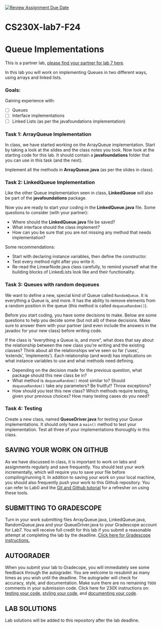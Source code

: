 [![Review Assignment Due Date](https://classroom.github.com/assets/deadline-readme-button-22041afd0340ce965d47ae6ef1cefeee28c7c493a6346c4f15d667ab976d596c.svg)](https://classroom.github.com/a/XBSS56tj)
# CS230X-lab7-F24
# Queue Implementations

This is a partner lab, [please find your partner for lab 7 here](https://docs.google.com/spreadsheets/d/15ctGjhdPOmH5WX3ggrdF_RKCYon0m3N4LUeT1m9Dz6Y/edit?gid=0#gid=0).

In this lab you will work on implementing Queues in two different ways, using arrays and linked lists. 

### Goals:
Gaining experience with:
- [ ] Queues
- [ ] Interface implementations
- [ ] Linked Lists (as per the javafoundations implementation)

### Task 1: ArrayQueue Implementation
In class, we have started working on the ArrayQueue implementation. Start by taking a look at the slides and the class notes you took. 
Now look at the starting code for this lab. It should contain a **javafoundations** folder that you can use in this task (and the next).  

Implement all the methods in **ArrayQueue.java** (as per the slides in class).  

### Task 2: LinkedQueue Implementation
Like the other Queue implementation seen in class, **LinkedQueue** will also be part of the **javafoundations** package.

Now you are ready to start your coding in the **LinkedQueue.java** file.
Some questions to consider (with your partner):
* Where should the **LinkedQueue.java** file be saved?
* What interface should the class implement?
* How can you be sure that you are not missing any method that needs implementation? 

Some recommendations:
* Start with declaring instance variables, then define the constructor.
* Test every method right after you write it. 
* Re-read the LinearNode.java class carefully, to remind yourself what the building blocks of LinkedLists look like and their functionality.

### Task 3: Queues with random dequeues
We want to define a new, special kind of Queue called `RandomQueue`. It is everything a Queue is, and more. It has the ability to remove elements from a random position in the queue (this method is called `dequeueRandom()`). 

Before you start coding, you have some decisions to make. Below are some questions to help you decide some (but not all) of these decisions. Make sure to answer them with your partner (and even include the answers in the javadoc for your new class) before writing code. 

If the class is “everything a Queue is, and more”, what does that say about the relationship between the new class you’re writing and the existing classes? Think about all the relationships we’ve seen so far (‘uses’, ‘extends’, ‘implements’). Each relationship (and word) has implications on what instance variables to use and what methods need defining. 

- Depending on the decision made for the previous question, what package should this new class be in?
- What method is `dequeueRandom()` most similar to? Should `dequeueRandom()` take any parameters? Be fruitful? Throw exceptions? 
- How should you test this new class? Which methods require testing, given your previous choices? How many testing cases do you need?

### Task 4: Testing
Create a new class, named **QueueDriver.java** for testing your Queue implementations. It should only have a <code>main()</code> method to test your implementation.
Test all three of your implementations thoroughly in this class.

## SAVING YOUR WORK ON GITHUB
As we have discussed in class, it is important to work on labs and assignments regularly and save frequently. You should test your work incrementally, which will require you to save your file before compiling/running it. In addition to saving your work on your local machine, you should also frequently push your work to this Github repository. You can refer to Lab0 and the [Git and Github tutorial](https://github.com/CS230X-F24/github-starter-course) for a refresher on using these tools. 

## SUBMITTING TO GRADESCOPE
Turn in your work submitting files ArrayQueue.java, LinkedQueue.java, RandomQueue.java and your QueueDriver.java to your Gradescope account for Lab7. You will receive full credit for this lab if you submit a reasonable attempt at completing the lab by the deadline. [Click here for Gradescope instructions.](https://docs.google.com/document/d/1zGAJrbdAhfPZVlyDP9N3MmdKXWvNo7rQqehKNM5Q0_M/edit) 

## AUTOGRADER
When you submit your lab to Gradecope, you will immediately see some feedback through the autograder. You are welcome to resubmit as many times as you wish until the deadline. The autograder will check for accuracy, style, and documentation. Make sure there are no remaining `TODO` comments in your submission code. Click here for 230X instructions on: [testing your code](https://docs.google.com/document/d/19cKOyolT8UtSfMNrVw8MGgVWS-lYgHpBs8g2Cf_8Vvc/edit#heading=h.rt39ohf1jp6s), [styling your code](https://docs.google.com/document/d/14uwj9HAjNKfFBm0ZjUpWR7jdqKSj13rudIEJaG74mPk/edit), and [documenting your code](https://docs.google.com/document/d/15uqs_NH8y2sAuLLpiZuSxlI0UsL6a8CHuWY_qcvF4B4/edit). 

## LAB SOLUTIONS
Lab solutions will be added to this repository after the lab deadline. 
